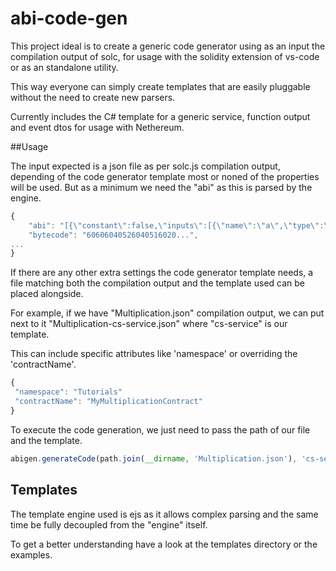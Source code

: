 # abi-code-gen

This project ideal is to create a generic code generator using as an input the compilation output of solc, for usage with the solidity extension of vs-code or as an standalone utility.

This way everyone can simply create templates that are easily pluggable without the need to create new parsers.

Currently includes the C# template for a generic service, function output and event dtos for usage with Nethereum.

##Usage

The input expected is a json file as per solc.js compilation output, depending of the code generator template most or noned of the properties will be used.
But as a minimum we need the "abi" as this is parsed by the engine.

```javascript
{
    "abi": "[{\"constant\":false,\"inputs\":[{\"name\":\"a\",\"type\":\"int256\"}],\"name\":\"multiply\",\"outputs\":[{\"name\":\"r\",\"type\":\"int256\"}],\"payable\":false,\"type\":\"function\"},{\"inputs\":[{\"name\":\"multiplier\",\"type\":\"int256\"}],\"type\":\"constructor\"},{\"anonymous\":false,\"inputs\":[{\"indexed\":true,\"name\":\"a\",\"type\":\"int256\"},{\"indexed\":true,\"name\":\"sender\",\"type\":\"address\"},{\"indexed\":false,\"name\":\"result\",\"type\":\"int256\"}],\"name\":\"Multiplied\",\"type\":\"event\"}]\n",
    "bytecode": "60606040526040516020...",
...
}

```

If there are any other extra settings the code generator template needs, a file matching both the compilation output and the template used can be placed alongside.

For example, if we have "Multiplication.json" compilation output, we can put next to it "Multiplication-cs-service.json" where "cs-service" is our template.

This can include specific attributes like 'namespace' or overriding the 'contractName'.

```javascript
{
 "namespace": "Tutorials"
 "contractName": "MyMultiplicationContract"
}
``` 

To execute the code generation, we just need to pass the path of our file and the template.

```javascript
abigen.generateCode(path.join(__dirname, 'Multiplication.json'), 'cs-service');

```

## Templates

The template engine used is ejs as it allows complex parsing and the same time be fully decoupled from the "engine" itself.

To get a better understanding have a look at the templates directory or the examples.
